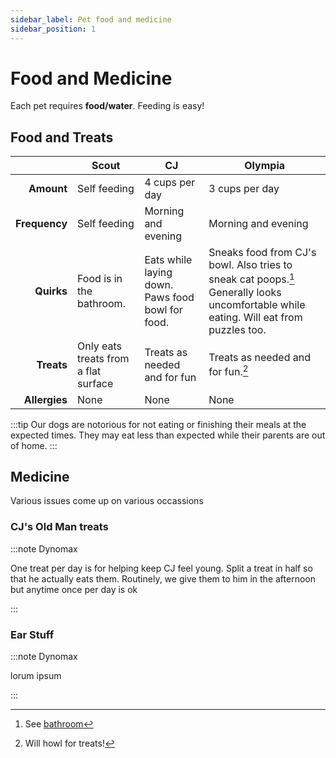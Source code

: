 ```yaml
---
sidebar_label: Pet food and medicine
sidebar_position: 1
---
```


# Food and Medicine

Each pet requires **food/water**. Feeding is easy!


## Food and Treats

|               | Scout         | CJ                | Olympia           |
| ------------: | ------------- | ----------------- | ----------------- |
| **Amount**    | Self feeding  | 4 cups per day    | 3 cups per day    |
| **Frequency** | Self feeding  | Morning and evening | Morning and evening |
| **Quirks**    | Food is in the bathroom. | Eats while laying down. Paws food bowl for food. | Sneaks food from CJ's bowl. Also tries to sneak cat poops.[^1] Generally looks uncomfortable while eating. Will eat from puzzles too.| 
| **Treats**    |Only eats treats from a flat surface|Treats as needed and for fun|Treats as needed and for fun.[^2] |
| **Allergies** | None | None | None |

[^1]:See [bathroom](/docs/bathroom#litterbox)
[^2]:Will howl for treats!


:::tip 
Our dogs are notorious for not eating or finishing their meals at the expected times. They may eat less than expected while their parents are out of home.
:::



## Medicine
Various issues come up on various occassions
    
### CJ's Old Man treats
:::note Dynomax

One treat per day is for helping keep CJ feel young. Split a treat in half so that he actually eats them. Routinely, we give them to him in the afternoon but anytime once per day is ok

:::

### Ear Stuff
:::note Dynomax

lorum ipsum

:::

